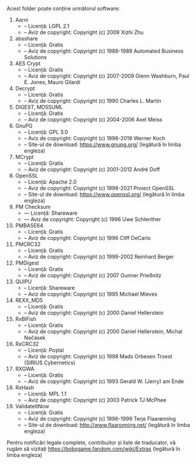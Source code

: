 Acest folder poate conține următorul software:

1. Aarni
   - – Licență: LGPL 2.1
   - – Aviz de copyright: Copyright (c) 2009 Xizhi Zhu
2. absshare
   - – Licență: Gratis
   - – Aviz de copyright: Copyright (c) 1988-1989 Automated Business Solutions
3. AES Crypt
   - – Licență: Gratis
   - – Aviz de copyright: Copyright (c) 2007-2009 Glenn Washburn, Paul E. Jones, Mauro Gilardi
4. Decrypt
   - – Licență: Gratis
   - – Aviz de copyright: Copyright (c) 1990 Charles L. Martin
5. DIGEST, MD5SUML
   - – Licență: Gratis
   - – Aviz de copyright: Copyright (c) 2004-2006 Axel Meiss
6. GnuPG
   - – Licență: GPL 3.0
   - – Aviz de copyright: Copyright (c) 1998-2019 Werner Koch
   - – Site-ul de download: https://www.gnupg.org/ (legătură în limba engleza)
7. MCrypt
   - – Licență: Gratis
   - – Aviz de copyright: Copyright (c) 2001-2012 André Doff
8. OpenSSL
   - – Licență: Apache 2.0
   - – Aviz de copyright: Copyright (c) 1998-2021 Proiect OpenSSL
   - – Site-ul de download: https://www.openssl.org/ (legătură în limba engleza)
9. PM Checksum
   - — Licență: Shareware
   - — Aviz de copyright: Copyright (c) 1996 Uwe Schlenther
10. PMBASE64
    - – Licență: Gratis
    - – Aviz de copyright: Copyright (c) 1996 Cliff DeCarlo
11. PMCRC32
    - – Licență: Gratis
    - – Aviz de copyright: Copyright (c) 1999-2002 Reinhard Berger
12. PMDigest
    - – Licență: Gratis
    - – Aviz de copyright: Copyright (c) 2007 Gunner Prießnitz
13. QUIPU
    - – Licență: Shareware
    - – Aviz de copyright: Copyright (c) 1995 Michael Mieves
14. REXX_MD5
    - – Licență: Gratis
    - – Aviz de copyright: Copyright (c) 2000 Daniel Hellerstein
15. RxBlFish
    - – Licență: Gratis
    - – Aviz de copyright: Copyright (c) 2000 Daniel Hellerstein, Michal Nečásek
16. RxCRC32
    - – Licență: Poștal
    - – Aviz de copyright: Copyright (c) 1998 Mads Orbesen Troest (SIRIUS Cybernetics)
17. RXGWA
    - – Licență: Gratis
    - – Aviz de copyright: Copyright (c) 1993 Gerald W. (Jerry) am Ende
18. RxHash
    - – Licență: MPL 1.1
    - – Aviz de copyright: Copyright (c) 2003 Patrick TJ McPhee
19. ValidateItNow
    - – Licență: Gratis
    - – Aviz de copyright: Copyright (c) 1996-1999 Terje Flaarønning
    - – Site-ul de download: http://www.flaaronning.net/ (legătură în limba engleza)

Pentru notificări legale complete, contribuitor și liste de traducator, vă rugăm să vizitați https://bobsgame.fandom.com/wiki/Extras (legătură în limba engleza)
